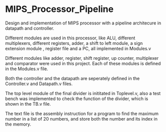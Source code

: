 # MIPS_Processor_Pipeline
Design and implementation of MIPS processor with a pipeline architecure in datapath and controller.


Different modules are used in this processor, like ALU, different multiplexers, different registers, adder, a shift to left module, a sign extension module , register file and a PC, all implemented in Modules.v

Different modules like adder, register, shift register, up counter, multiplexer and comparator were used in this project. Each of these modules is defined in the Modules.v file.

Both the controller and the datapath are seperately defined in the Controller.v and Datapath.v files.

The top level module of the final divider is inititated in Toplevel.v, also a test bench was implemented to check the function of the divider, which is shown in the TB.v file.

The text file is the assembly instruction for a program to find the maximum number in a list of 20 numbers, and store both the number and its index in the memory.

